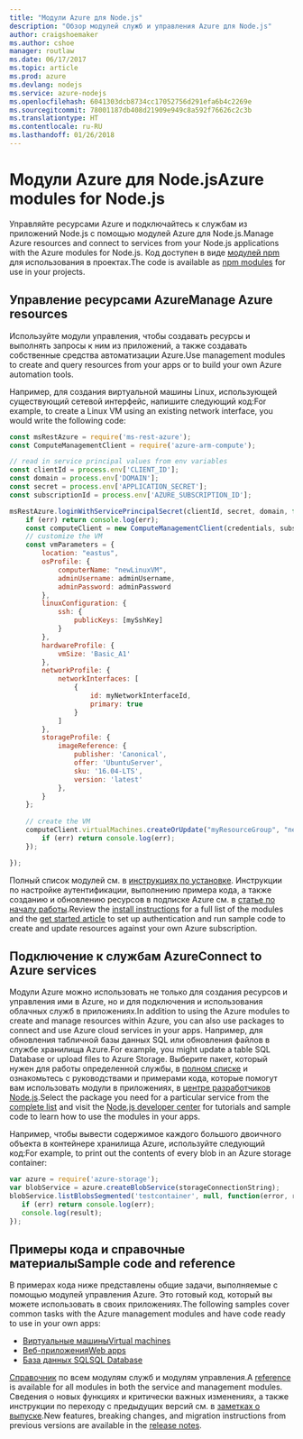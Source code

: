 ```yaml
---
title: "Модули Azure для Node.js"
description: "Обзор модулей служб и управления Azure для Node.js"
author: craigshoemaker
ms.author: cshoe
manager: routlaw
ms.date: 06/17/2017
ms.topic: article
ms.prod: azure
ms.devlang: nodejs
ms.service: azure-nodejs
ms.openlocfilehash: 6041303dcb8734cc17052756d291efa6b4c2269e
ms.sourcegitcommit: 78001187db408d21909e949c8a592f76626c2c3b
ms.translationtype: HT
ms.contentlocale: ru-RU
ms.lasthandoff: 01/26/2018
---
```

# <a name="azure-modules-for-nodejs"></a><span data-ttu-id="33935-103">Модули Azure для Node.js</span><span class="sxs-lookup"><span data-stu-id="33935-103">Azure modules for Node.js</span></span>

<span data-ttu-id="33935-104">Управляйте ресурсами Azure и подключайтесь к службам из приложений Node.js с помощью модулей Azure для Node.js.</span><span class="sxs-lookup"><span data-stu-id="33935-104">Manage Azure resources and connect to services from your Node.js applications with the Azure modules for Node.js.</span></span> <span data-ttu-id="33935-105">Код доступен в виде [модулей npm](node-sdk-azure-install.md) для использования в проектах.</span><span class="sxs-lookup"><span data-stu-id="33935-105">The code is available as [npm modules](node-sdk-azure-install.md) for use in your projects.</span></span> 

## <a name="manage-azure-resources"></a><span data-ttu-id="33935-106">Управление ресурсами Azure</span><span class="sxs-lookup"><span data-stu-id="33935-106">Manage Azure resources</span></span>

<span data-ttu-id="33935-107">Используйте модули управления, чтобы создавать ресурсы и выполнять запросы к ним из приложений, а также создавать собственные средства автоматизации Azure.</span><span class="sxs-lookup"><span data-stu-id="33935-107">Use management modules to create and query resources from your apps or to build your own Azure automation tools.</span></span> 

<span data-ttu-id="33935-108">Например, для создания виртуальной машины Linux, использующей существующий сетевой интерфейс, напишите следующий код:</span><span class="sxs-lookup"><span data-stu-id="33935-108">For example, to create a Linux VM using an existing network interface, you would write the following code:</span></span>

```javascript
const msRestAzure = require('ms-rest-azure');
const ComputeManagementClient = require('azure-arm-compute');

// read in service principal values from env variables
const clientId = process.env['CLIENT_ID'];
const domain = process.env['DOMAIN'];
const secret = process.env['APPLICATION_SECRET'];
const subscriptionId = process.env['AZURE_SUBSCRIPTION_ID'];

msRestAzure.loginWithServicePrincipalSecret(clientId, secret, domain, function (err, credentials, subscriptions) {
    if (err) return console.log(err);
    const computeClient = new ComputeManagementClient(credentials, subscriptionId);
    // customize the VM 
    const vmParameters = {
        location: "eastus",
        osProfile: {
            computerName: "newLinuxVM",
            adminUsername: adminUsername,
            adminPassword: adminPassword
        },
        linuxConfiguration: {
            ssh: {
                publicKeys: [mySshKey]
            }
        },
        hardwareProfile: {
            vmSize: 'Basic_A1'
        },
        networkProfile: {
            networkInterfaces: [
                {
                    id: myNetworkInterfaceId,
                    primary: true
                }
            ]
        },
        storageProfile: {
            imageReference: {
                publisher: 'Canonical',
                offer: 'UbuntuServer',
                sku: '16.04-LTS',
                version: 'latest'
            },
        }
    };
 
    // create the VM
    computeClient.virtualMachines.createOrUpdate("myResourceGroup", "newLinuxVM", vmParameters, function (err, data) {
        if (err) return console.log(err);
    });

});
```

<span data-ttu-id="33935-109">Полный список модулей см. в [инструкциях по установке](node-sdk-azure-install.md). Инструкции по настройке аутентификации, выполнению примера кода, а также созданию и обновлению ресурсов в подписке Azure см. в [статье по началу работы](node-sdk-azure-get-started.md).</span><span class="sxs-lookup"><span data-stu-id="33935-109">Review the [install instructions](node-sdk-azure-install.md) for a full list of the modules and the [get started article](node-sdk-azure-get-started.md) to set up authentication and run sample code to create and update resources against your own Azure subscription.</span></span> 

## <a name="connect-to-azure-services"></a><span data-ttu-id="33935-110">Подключение к службам Azure</span><span class="sxs-lookup"><span data-stu-id="33935-110">Connect to Azure services</span></span>

<span data-ttu-id="33935-111">Модули Azure можно использовать не только для создания ресурсов и управления ими в Azure, но и для подключения и использования облачных служб в приложениях.</span><span class="sxs-lookup"><span data-stu-id="33935-111">In addition to using the Azure modules to create and manage resources within Azure, you can also use packages to connect and use Azure cloud services in your apps.</span></span> <span data-ttu-id="33935-112">Например, для обновления табличной базы данных SQL или обновления файлов в службе хранилища Azure.</span><span class="sxs-lookup"><span data-stu-id="33935-112">For example, you might update a table SQL Database or upload files to Azure Storage.</span></span> <span data-ttu-id="33935-113">Выберите пакет, который нужен для работы определенной службы, в [полном списке](node-sdk-azure-install.md) и ознакомьтесь с руководствами и примерами кода, которые помогут вам использовать модули в приложениях, в [центре разработчиков Node.js](https://azure.microsoft.com/develop/nodejs/).</span><span class="sxs-lookup"><span data-stu-id="33935-113">Select the package you need for a particular service from the [complete list](node-sdk-azure-install.md) and visit the [Node.js developer center](https://azure.microsoft.com/develop/nodejs/) for tutorials and sample code to learn how to use the modules in your apps.</span></span>

<span data-ttu-id="33935-114">Например, чтобы вывести содержимое каждого большого двоичного объекта в контейнере хранилища Azure, используйте следующий код:</span><span class="sxs-lookup"><span data-stu-id="33935-114">For example, to print out the contents of every blob in an Azure storage container:</span></span>

```javascript
var azure = require('azure-storage');
var blobService = azure.createBlobService(storageConnectionString);
blobService.listBlobsSegmented('testcontainer', null, function(error, result, response) {
   if (err) return console.log(err);
   console.log(result);
});
```

## <a name="sample-code-and-reference"></a><span data-ttu-id="33935-115">Примеры кода и справочные материалы</span><span class="sxs-lookup"><span data-stu-id="33935-115">Sample code and reference</span></span>

<span data-ttu-id="33935-116">В примерах кода ниже представлены общие задачи, выполняемые с помощью модулей управления Azure. Это готовый код, который вы можете использовать в своих приложениях.</span><span class="sxs-lookup"><span data-stu-id="33935-116">The following samples cover common tasks with the Azure management modules and have code ready to use in your own apps:</span></span>

- [<span data-ttu-id="33935-117">Виртуальные машины</span><span class="sxs-lookup"><span data-stu-id="33935-117">Virtual machines</span></span>](node-samples-services-compute.md)
- [<span data-ttu-id="33935-118">Веб-приложения</span><span class="sxs-lookup"><span data-stu-id="33935-118">Web apps</span></span>](node-samples-services-web-and-mobile.md)
- [<span data-ttu-id="33935-119">База данных SQL</span><span class="sxs-lookup"><span data-stu-id="33935-119">SQL Database</span></span>](node-samples-services-database.md)
   
<span data-ttu-id="33935-120">[Справочник](https://docs.microsoft.com/javascript/api) по всем модулям служб и модулям управления.</span><span class="sxs-lookup"><span data-stu-id="33935-120">A [reference](https://docs.microsoft.com/javascript/api) is available for all modules in both the service and management modules.</span></span> <span data-ttu-id="33935-121">Сведения о новых функциях и критически важных изменениях, а также инструкции по переходу с предыдущих версий см. в [заметках о выпуске](https://github.com/Azure/azure-sdk-for-node/releases).</span><span class="sxs-lookup"><span data-stu-id="33935-121">New features, breaking changes, and migration instructions from previous versions are available in the [release notes](https://github.com/Azure/azure-sdk-for-node/releases).</span></span>